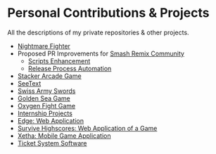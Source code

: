 # Personal Contributions & Projects
All the descriptions of my private repositories & other projects.
- [Nightmare Fighter](https://github.com/DPigeon/My-Portfolio/blob/master/Nightmare-Fighter.md)
- Proposed PR Improvements for [Smash Remix Community](https://github.com/JSsixtyfour/smashremix)
   - [Scripts Enhancement](https://github.com/DPigeon/smashremix/pull/1)
   - [Release Process Automation](https://github.com/DPigeon/smashremix/pull/2)
- [Stacker Arcade Game](https://github.com/DPigeon/My-Portfolio/blob/master/Stacker.md)
- [SeeText](https://github.com/DPigeon/My-Portfolio/blob/master/SeeText.md)
- [Swiss Army Swords](https://github.com/DPigeon/My-Portfolio/blob/master/Swiss-Army-Swords.md)
- [Golden Sea Game](https://github.com/DPigeon/My-Portfolio/blob/master/Golden-Sea-Game.md)
- [Oxygen Fight Game](https://github.com/DPigeon/My-Portfolio/blob/master/Oxygen-Fight-Game.md)
- [Internship Projects](https://github.com/DPigeon/My-Portfolio/blob/master/Nuance%20Internship%20Projects.md)
- [Edge: Web Application](https://github.com/DPigeon/My-Portfolio/blob/master/Edge-Web-Application.md)
- [Survive Highscores: Web Application of a Game](https://github.com/DPigeon/My-Portfolio/blob/master/Survive-Game-Highscores-Application.md)
- [Xetha: Mobile Game Application](https://github.com/DPigeon/My-Portfolio/blob/master/Xetha-Game-Mobile-Application.md)
- [Ticket System Software](https://github.com/DPigeon/My-Portfolio/blob/master/Ticket-System-Software.md)
